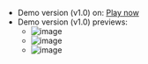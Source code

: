 - Demo version (v1.0) on: [Play now](https://nauht1.itch.io/snake-game-ai)
- Demo version (v1.0) previews:
  - ![image](https://github.com/user-attachments/assets/5fc64018-be37-4cf0-aba3-24e8b061ef77)
  - ![image](https://github.com/user-attachments/assets/c787abdb-0f01-4254-832e-542af66a9af0)
  - ![image](https://github.com/user-attachments/assets/537df56f-c009-4cd6-9c78-fd6fef624401)


